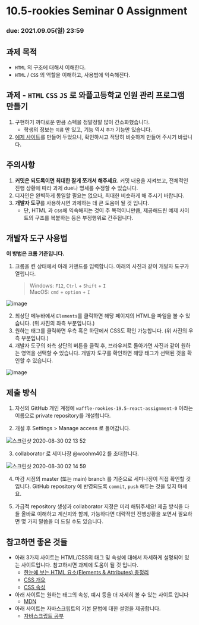 10.5-rookies Seminar 0 Assignment
================================

### **due: 2021.09.05(일) 23:59**

## 과제 목적
- `HTML` 의 구조에 대해서 이해한다.
- `HTML` / `CSS` 의 역할을 이해하고, 사용법에 익숙해진다.

## 과제 - `HTML` `CSS` `JS` 로 와플고등학교 인원 관리 프로그램 만들기
1. 구현하기 까다로운 만큼 스펙을 정말정말 많이 간소화했습니다.
   - 학생의 정보는 `이름` 만 있고, 기능 역시 `추가` 기능만 있습니다.
2. [예제 사이트](not-implemented)를 만들어 두었으니, 확인하시고 적당히 비슷하게 만들어 주시기 바랍니다.

## 주의사항
1. **커밋은 되도록이면 최대한 잘게 쪼개서 해주세요.** 커밋 내용을 지켜보고, 전체적인 진행 상황에 따라 과제 due나 명세를 수정할 수 있습니다.
1. 디자인은 완벽하게 동일할 필요는 없으나, 최대한 비슷하게 해 주시기 바랍니다.
1. **개발자 도구**를 사용하시면 과제하는 데 큰 도움이 될 것 입니다.
    - 단, HTML 과 css에 익숙해지는 것이 주 목적이니만큼, 제공해드린 예제 사이트의 구조를 복붙하는 등은 부정행위로 간주됩니다.


## 개발자 도구 사용법
**이 방법은 크롬 기준입니다.**

1. 크롬을 켠 상태에서 아래 커맨드를 입력합니다. 아래의 사진과 같이 개발자 도구가 열립니다.
   >Windows: `F12`, `Ctrl` + `Shift` + `I`   
   >MacOS: `cmd` + `option` + `I`

![image](https://user-images.githubusercontent.com/48665265/91845284-d3718000-ec93-11ea-9617-15d0767cec95.png)

2. 최상단 메뉴바에서 `Elements`를 클릭하면 해당 페이지의 HTML을 파일을 볼 수 있습니다. (위 사진의 좌측 부분입니다.)
3. 원하는 태그를 클릭하면 우측 혹은 하단에서 CSS도 확인 가능합니다. (위 사진의 우측 부분입니다.)
4. 개발자 도구의 좌측 상단의 버튼을 클릭 후, 브라우저로 돌아가면 사진과 같이 원하는 영역을 선택할 수 있습니다. 개발자 도구를 확인하면 해당 태그가 선택된 것을 확인할 수 있습니다.

![image](https://user-images.githubusercontent.com/48665265/91845540-4a0e7d80-ec94-11ea-9fbf-7b2fda0aeeee.png)




## 제출 방식
1. 자신의 GitHub 개인 계정에 `waffle-rookies-19.5-react-assignment-0` 이라는 이름으로 private repository를 개설합니다.

2. 개설 후 Settings > Manage access 로 들어갑니다.

![스크린샷 2020-08-30 02 13 52](https://user-images.githubusercontent.com/35535636/91642567-5eb9fe00-ea67-11ea-9382-89fcce03be70.png)

3. collaborator 로 세미나장 @woohm402 를 초대합니다.

![스크린샷 2020-08-30 02 14 59](https://user-images.githubusercontent.com/35535636/91642588-87da8e80-ea67-11ea-9d5a-60a3596463c9.png)

4. 마감 시점의 master (또는 main) branch 를 기준으로 세미나장이 직접 확인할 것입니다. GitHub repository 에 반영되도록 `commit`, `push` 해두는 것을 잊지 마세요.

5. 가급적 repository 생성과 collaborator 지정은 미리 해둬주세요! 제출 방식을 다들 올바로 이해하고 계신지와 함께, 가능하다면 대략적인 진행상황을 보면서 필요하면 몇 가지 말씀을 더 드릴 수도 있습니다.


## 참고하면 좋은 것들
- 아래 3가지 사이트는 HTML/CSS의 태그 및 속성에 대해서 자세하게 설명되어 있는 사이트입니다. 참고하시면 과제에 도움이 될 것 입니다.
    - [한눈에 보는 HTML 요소(Elements & Attributes) 총정리](https://heropy.blog/2019/05/26/html-elements/)
    - [CSS 개요](https://happy-noether-c87ffa.netlify.app/presentations/level1/css/summary/)
    - [CSS 속성](https://happy-noether-c87ffa.netlify.app/presentations/level1/css/properties/)
- 아래 사이트는 원하는 태그의 속성, 예시 등을 더 자세히 볼 수 있는 사이트 입니다
    - [MDN](https://developer.mozilla.org/en-US/)
- 아래 사이트는 자바스크립트의 기본 문법에 대한 설명을 제공합니다.
    - [자바스크립트 공부](https://learnjs.vlpt.us/)
